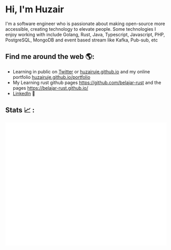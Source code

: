 # Hi, I'm Huzair

I'm a software engineer who is passionate about making open-source more accessible, creating technology to elevate people. Some technologies I enjoy working with include Golang, Rust, Java, Typescript, Javascript, PHP, PostgreSQL, MongoDB and event based stream like Kafka, Pub-sub, etc


## Find me around the web 🌎:
- Learning in public on <a href="https://twitter.com/HuzairUje">Twitter</a> or <a href="https://huzairuje.github.io/">huzairuje.github.io</a> and my online portfolio <a href="https://huzairuje.github.io/portfolio">huzairuje.github.io/portfolio</a>
- My Learning rust github pages <a href="https://github.com/belajar-rust">https://github.com/belajar-rust</a> and the pages <a href="https://belajar-rust.github.io/">https://belajar-rust.github.io/</a>
- <a href="https://www.linkedin.com/in/muhammadhuzair-327479b2/">LinkedIn</a> 💼

## Stats 📈 :

![Metrics](https://github.com/huzairuje/huzairuje/blob/master/github-metrics.svg)

